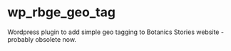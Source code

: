 # wp_rbge_geo_tag
Wordpress plugin to add simple geo tagging to Botanics Stories website - probably obsolete now.
